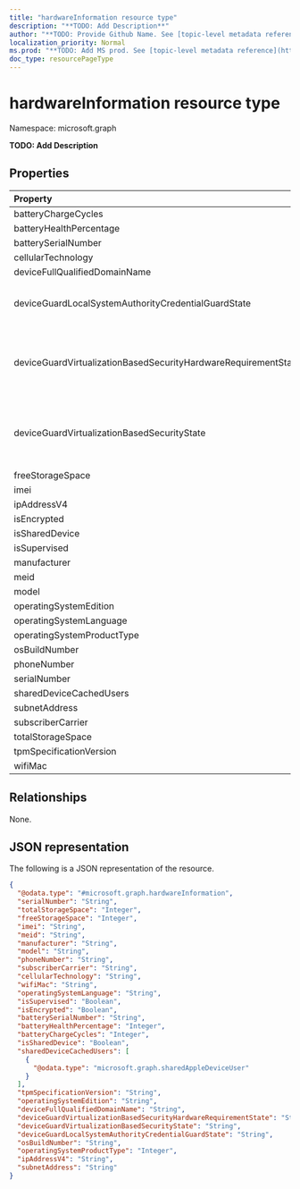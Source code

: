 ```yaml
---
title: "hardwareInformation resource type"
description: "**TODO: Add Description**"
author: "**TODO: Provide Github Name. See [topic-level metadata reference](https://msgo.azurewebsites.net/add/document/guidelines/metadata.html#topic-level-metadata)**"
localization_priority: Normal
ms.prod: "**TODO: Add MS prod. See [topic-level metadata reference](https://msgo.azurewebsites.net/add/document/guidelines/metadata.html#topic-level-metadata)**"
doc_type: resourcePageType
---
```


# hardwareInformation resource type

Namespace: microsoft.graph

**TODO: Add Description**

## Properties
|Property|Type|Description|
|:---|:---|:---|
|batteryChargeCycles|Int32|**TODO: Add Description**|
|batteryHealthPercentage|Int32|**TODO: Add Description**|
|batterySerialNumber|String|**TODO: Add Description**|
|cellularTechnology|String|**TODO: Add Description**|
|deviceFullQualifiedDomainName|String|**TODO: Add Description**|
|deviceGuardLocalSystemAuthorityCredentialGuardState|deviceGuardLocalSystemAuthorityCredentialGuardState|**TODO: Add Description**. Possible values are: `running`, `rebootRequired`, `notLicensed`, `notConfigured`, `virtualizationBasedSecurityNotRunning`.|
|deviceGuardVirtualizationBasedSecurityHardwareRequirementState|deviceGuardVirtualizationBasedSecurityHardwareRequirementState|**TODO: Add Description**. Possible values are: `meetHardwareRequirements`, `secureBootRequired`, `dmaProtectionRequired`, `hyperVNotSupportedForGuestVM`, `hyperVNotAvailable`.|
|deviceGuardVirtualizationBasedSecurityState|deviceGuardVirtualizationBasedSecurityState|**TODO: Add Description**. Possible values are: `running`, `rebootRequired`, `require64BitArchitecture`, `notLicensed`, `notConfigured`, `doesNotMeetHardwareRequirements`, `other`.|
|freeStorageSpace|Int64|**TODO: Add Description**|
|imei|String|**TODO: Add Description**|
|ipAddressV4|String|**TODO: Add Description**|
|isEncrypted|Boolean|**TODO: Add Description**|
|isSharedDevice|Boolean|**TODO: Add Description**|
|isSupervised|Boolean|**TODO: Add Description**|
|manufacturer|String|**TODO: Add Description**|
|meid|String|**TODO: Add Description**|
|model|String|**TODO: Add Description**|
|operatingSystemEdition|String|**TODO: Add Description**|
|operatingSystemLanguage|String|**TODO: Add Description**|
|operatingSystemProductType|Int32|**TODO: Add Description**|
|osBuildNumber|String|**TODO: Add Description**|
|phoneNumber|String|**TODO: Add Description**|
|serialNumber|String|**TODO: Add Description**|
|sharedDeviceCachedUsers|[sharedAppleDeviceUser](../resources/intune-sharedappledeviceuser.md) collection|**TODO: Add Description**|
|subnetAddress|String|**TODO: Add Description**|
|subscriberCarrier|String|**TODO: Add Description**|
|totalStorageSpace|Int64|**TODO: Add Description**|
|tpmSpecificationVersion|String|**TODO: Add Description**|
|wifiMac|String|**TODO: Add Description**|

## Relationships
None.

## JSON representation
The following is a JSON representation of the resource.
<!-- {
  "blockType": "resource",
  "@odata.type": "microsoft.graph.hardwareInformation"
}
-->
``` json
{
  "@odata.type": "#microsoft.graph.hardwareInformation",
  "serialNumber": "String",
  "totalStorageSpace": "Integer",
  "freeStorageSpace": "Integer",
  "imei": "String",
  "meid": "String",
  "manufacturer": "String",
  "model": "String",
  "phoneNumber": "String",
  "subscriberCarrier": "String",
  "cellularTechnology": "String",
  "wifiMac": "String",
  "operatingSystemLanguage": "String",
  "isSupervised": "Boolean",
  "isEncrypted": "Boolean",
  "batterySerialNumber": "String",
  "batteryHealthPercentage": "Integer",
  "batteryChargeCycles": "Integer",
  "isSharedDevice": "Boolean",
  "sharedDeviceCachedUsers": [
    {
      "@odata.type": "microsoft.graph.sharedAppleDeviceUser"
    }
  ],
  "tpmSpecificationVersion": "String",
  "operatingSystemEdition": "String",
  "deviceFullQualifiedDomainName": "String",
  "deviceGuardVirtualizationBasedSecurityHardwareRequirementState": "String",
  "deviceGuardVirtualizationBasedSecurityState": "String",
  "deviceGuardLocalSystemAuthorityCredentialGuardState": "String",
  "osBuildNumber": "String",
  "operatingSystemProductType": "Integer",
  "ipAddressV4": "String",
  "subnetAddress": "String"
}
```

